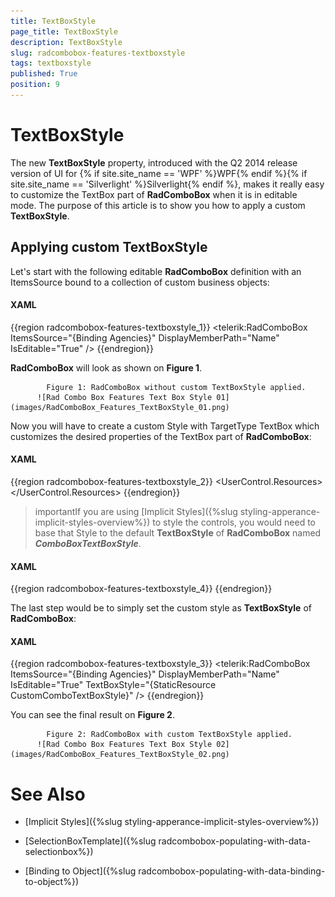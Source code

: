 ```yaml
---
title: TextBoxStyle
page_title: TextBoxStyle
description: TextBoxStyle
slug: radcombobox-features-textboxstyle
tags: textboxstyle
published: True
position: 9
---
```


# TextBoxStyle



The new __TextBoxStyle__ property, introduced with the Q2 2014 release version of UI for {% if site.site_name == 'WPF' %}WPF{% endif %}{% if site.site_name == 'Silverlight' %}Silverlight{% endif %},
        makes it really easy to customize the TextBox part of __RadComboBox__ when it is in editable mode. The purpose of this article is to show you how
        to apply a custom __TextBoxStyle__.
      

## Applying custom TextBoxStyle

Let's start with the following editable __RadComboBox__ definition with an ItemsSource bound to a collection of custom business objects:
        

#### __XAML__

{{region radcombobox-features-textboxstyle_1}}
	<telerik:RadComboBox ItemsSource="{Binding Agencies}" DisplayMemberPath="Name" IsEditable="True" />
	{{endregion}}



__RadComboBox__ will look as shown on __Figure 1__.
        


            Figure 1: RadComboBox without custom TextBoxStyle applied.
          ![Rad Combo Box Features Text Box Style 01](images/RadComboBox_Features_TextBoxStyle_01.png)

Now you will have to create a custom Style with TargetType TextBox which customizes the desired properties of the TextBox part of __RadComboBox__:
        

#### __XAML__

{{region radcombobox-features-textboxstyle_2}}
	<UserControl.Resources>
		<Style TargetType="TextBox" x:Key="CustomComboTextBoxStyle">
			<Setter Property="Foreground" Value="Yellow" />
			<Setter Property="Background" Value="LightBlue" />
			<Setter Property="FontFamily" Value="Calibri" />
			<Setter Property="FontSize" Value="16" />
			<Setter Property="BorderThickness" Value="0" />
			<Setter Property="BorderBrush" Value="Transparent" />
		</Style>
	</UserControl.Resources>
	{{endregion}}



>importantIf you are using [Implicit Styles]({%slug styling-apperance-implicit-styles-overview%}) to style the controls, you would need to base that Style to the default __TextBoxStyle__ of
            __RadComboBox__ named *__ComboBoxTextBoxStyle__*.
          

#### __XAML__

{{region radcombobox-features-textboxstyle_4}}
	<Style TargetType="TextBox" x:Key="CustomComboTextBoxStyle" BasedOn="{StaticResource ComboBoxTextBoxStyle}">
		...
	</Style>
	{{endregion}}



The last step would be to simply set the custom style as __TextBoxStyle__ of __RadComboBox__:
        

#### __XAML__

{{region radcombobox-features-textboxstyle_3}}
	<telerik:RadComboBox ItemsSource="{Binding Agencies}" DisplayMemberPath="Name" IsEditable="True"
	                     TextBoxStyle="{StaticResource CustomComboTextBoxStyle}" />
	{{endregion}}



You can see the final result on __Figure 2__.
        


            Figure 2: RadComboBox with custom TextBoxStyle applied.
          ![Rad Combo Box Features Text Box Style 02](images/RadComboBox_Features_TextBoxStyle_02.png)

# See Also

 * [Implicit Styles]({%slug styling-apperance-implicit-styles-overview%})

 * [SelectionBoxTemplate]({%slug radcombobox-populating-with-data-selectionbox%})

 * [Binding to Object]({%slug radcombobox-populating-with-data-binding-to-object%})
